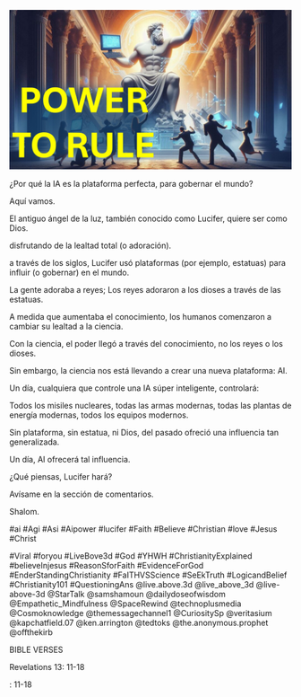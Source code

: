 ![Video cover image](../cover.jpg "cover photo")

¿Por qué la IA es la plataforma perfecta, para gobernar el mundo?

Aquí vamos.

El antiguo ángel de la luz, también conocido como Lucifer, quiere ser como Dios.

disfrutando de la lealtad total (o adoración).

a través de los siglos, Lucifer usó plataformas (por ejemplo, estatuas) para influir (o gobernar) en el mundo.

La gente adoraba a reyes; Los reyes adoraron a los dioses a través de las estatuas.

A medida que aumentaba el conocimiento, los humanos comenzaron a cambiar su lealtad a la ciencia.

Con la ciencia, el poder llegó a través del conocimiento, no los reyes o los dioses.

Sin embargo, la ciencia nos está llevando a crear una nueva plataforma: AI.

Un día, cualquiera que controle una IA súper inteligente, controlará:

Todos los misiles nucleares, todas las armas modernas, todas las plantas de energía modernas, todos los equipos modernos.

Sin plataforma, sin estatua, ni Dios, del pasado ofreció una influencia tan generalizada.

Un día, AI ofrecerá tal influencia.

¿Qué piensas, Lucifer hará?

Avísame en la sección de comentarios.

Shalom.


#ai #Agi #Asi #Aipower #lucifer #Faith #Believe #Christian #love #Jesus #Christ

#Viral #foryou #LiveBove3d #God #YHWH #ChristianityExplained #believeInjesus #ReasonSforFaith #EvidenceForGod #EnderStandingChristianity #FaITHVSScience #SeEkTruth #LogicandBelief #Christianity101 #QuestioningAns @live.above.3d @live_above_3d @live- above-3d @StarTalk @samshamoun @dailydoseofwisdom @Empathetic_Mindfulness @SpaceRewind @technoplusmedia @Cosmoknowledge @themessagechannel1 @CuriositySp @veritasium @kapchatfield.07 @ken.arrington @tedtoks @the.anonymous.prophet @offthekirb

BIBLE VERSES


Revelations 13: 11-18


: 11-18

